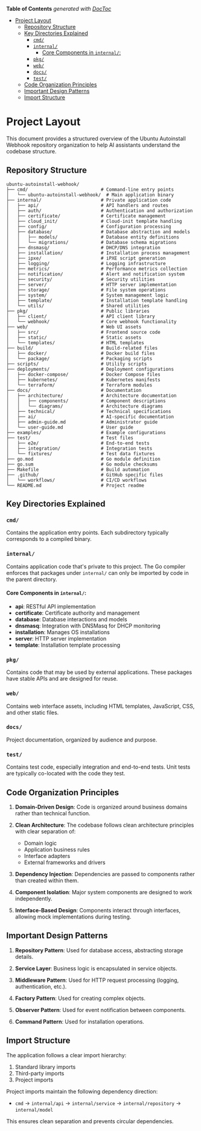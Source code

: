 <!-- START doctoc generated TOC please keep comment here to allow auto update -->
<!-- DON'T EDIT THIS SECTION, INSTEAD RE-RUN doctoc TO UPDATE -->
**Table of Contents**  *generated with [DocToc](https://github.com/thlorenz/doctoc)*

- [Project Layout](#project-layout)
  - [Repository Structure](#repository-structure)
  - [Key Directories Explained](#key-directories-explained)
    - [`cmd/`](#cmd)
    - [`internal/`](#internal)
      - [Core Components in `internal/`:](#core-components-in-internal)
    - [`pkg/`](#pkg)
    - [`web/`](#web)
    - [`docs/`](#docs)
    - [`test/`](#test)
  - [Code Organization Principles](#code-organization-principles)
  - [Important Design Patterns](#important-design-patterns)
  - [Import Structure](#import-structure)

<!-- END doctoc generated TOC please keep comment here to allow auto update -->

# Project Layout

This document provides a structured overview of the Ubuntu Autoinstall Webhook repository organization to help AI assistants understand the codebase structure.

## Repository Structure

```
ubuntu-autoinstall-webhook/
├── cmd/                           # Command-line entry points
│   └── ubuntu-autoinstall-webhook/  # Main application binary
├── internal/                      # Private application code
│   ├── api/                       # API handlers and routes
│   ├── auth/                      # Authentication and authorization
│   ├── certificate/               # Certificate management
│   ├── cloud_init/                # Cloud-init template handling
│   ├── config/                    # Configuration processing
│   ├── database/                  # Database abstraction and models
│   │   ├── models/                # Database entity definitions
│   │   └── migrations/            # Database schema migrations
│   ├── dnsmasq/                   # DHCP/DNS integration
│   ├── installation/              # Installation process management
│   ├── ipxe/                      # iPXE script generation
│   ├── logging/                   # Logging infrastructure
│   ├── metrics/                   # Performance metrics collection
│   ├── notification/              # Alert and notification system
│   ├── security/                  # Security utilities
│   ├── server/                    # HTTP server implementation
│   ├── storage/                   # File system operations
│   ├── system/                    # System management logic
│   ├── template/                  # Installation template handling
│   └── utils/                     # Shared utilities
├── pkg/                           # Public libraries
│   ├── client/                    # API client library
│   └── webhook/                   # Core webhook functionality
├── web/                           # Web UI assets
│   ├── src/                       # Frontend source code
│   ├── static/                    # Static assets
│   └── templates/                 # HTML templates
├── build/                         # Build-related files
│   ├── docker/                    # Docker build files
│   └── package/                   # Packaging scripts
├── scripts/                       # Utility scripts
├── deployments/                   # Deployment configurations
│   ├── docker-compose/            # Docker Compose files
│   ├── kubernetes/                # Kubernetes manifests
│   └── terraform/                 # Terraform modules
├── docs/                          # Documentation
│   ├── architecture/              # Architecture documentation
│   │   ├── components/            # Component descriptions
│   │   └── diagrams/              # Architecture diagrams
│   ├── technical/                 # Technical specifications
│   ├── ai/                        # AI-specific documentation
│   ├── admin-guide.md             # Administrator guide
│   └── user-guide.md              # User guide
├── examples/                      # Example configurations
├── test/                          # Test files
│   ├── e2e/                       # End-to-end tests
│   ├── integration/               # Integration tests
│   └── fixtures/                  # Test data fixtures
├── go.mod                         # Go module definition
├── go.sum                         # Go module checksums
├── Makefile                       # Build automation
├── .github/                       # GitHub specific files
│   └── workflows/                 # CI/CD workflows
└── README.md                      # Project readme
```

## Key Directories Explained

### `cmd/`
Contains the application entry points. Each subdirectory typically corresponds to a compiled binary.

### `internal/`
Contains application code that's private to this project. The Go compiler enforces that packages under `internal/` can only be imported by code in the parent directory.

#### Core Components in `internal/`:
- **api**: RESTful API implementation
- **certificate**: Certificate authority and management
- **database**: Database interactions and models
- **dnsmasq**: Integration with DNSMasq for DHCP monitoring
- **installation**: Manages OS installations
- **server**: HTTP server implementation
- **template**: Installation template processing

### `pkg/`
Contains code that may be used by external applications. These packages have stable APIs and are designed for reuse.

### `web/`
Contains web interface assets, including HTML templates, JavaScript, CSS, and other static files.

### `docs/`
Project documentation, organized by audience and purpose.

### `test/`
Contains test code, especially integration and end-to-end tests. Unit tests are typically co-located with the code they test.

## Code Organization Principles

1. **Domain-Driven Design**: Code is organized around business domains rather than technical function.

2. **Clean Architecture**: The codebase follows clean architecture principles with clear separation of:
   - Domain logic
   - Application business rules
   - Interface adapters
   - External frameworks and drivers

3. **Dependency Injection**: Dependencies are passed to components rather than created within them.

4. **Component Isolation**: Major system components are designed to work independently.

5. **Interface-Based Design**: Components interact through interfaces, allowing mock implementations during testing.

## Important Design Patterns

1. **Repository Pattern**: Used for database access, abstracting storage details.

2. **Service Layer**: Business logic is encapsulated in service objects.

3. **Middleware Pattern**: Used for HTTP request processing (logging, authentication, etc.).

4. **Factory Pattern**: Used for creating complex objects.

5. **Observer Pattern**: Used for event notification between components.

6. **Command Pattern**: Used for installation operations.

## Import Structure

The application follows a clear import hierarchy:

1. Standard library imports
2. Third-party imports
3. Project imports

Project imports maintain the following dependency direction:
- `cmd` → `internal/api` → `internal/service` → `internal/repository` → `internal/model`

This ensures clean separation and prevents circular dependencies.
